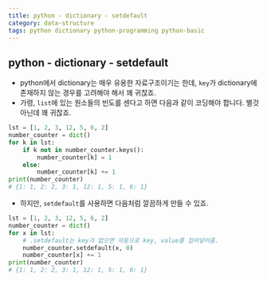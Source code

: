 ```yaml
---
title: python - dictionary - setdefault
category: data-structure
tags: python dictionary python-programming python-basic
---
```


## python - dictionary - setdefault

- python에서 dictionary는 매우 유용한 자료구조이기는 한데, `key`가 dictionary에 존재하지 않는 경우를 고려해야 해서 꽤 귀찮죠.
- 가령, `list`에 있는 원소들의 빈도를 센다고 하면 다음과 같이 코딩해야 합니다. 별것 아닌데 꽤 귀찮죠.

```python
lst = [1, 2, 3, 12, 5, 6, 2]
number_counter = dict()
for k in lst:
    if k not in number_counter.keys():
        number_counter[k] = 1
    else:
        number_counter[k] += 1
print(number_counter)
# {1: 1, 2: 2, 3: 1, 12: 1, 5: 1, 6: 1}
```

- 하지만, `setdefault`를 사용하면 다음처럼 깔끔하게 만들 수 있죠.

```python
lst = [1, 2, 3, 12, 5, 6, 2]
number_counter = dict()
for x in lst:
    # .setdefault는 key가 없으면 자동으로 key, value를 집어넣어줌.
    number_counter.setdefault(x, 0)
    number_counter[x] += 1
print(number_counter)
# {1: 1, 2: 2, 3: 1, 12: 1, 5: 1, 6: 1}
```
